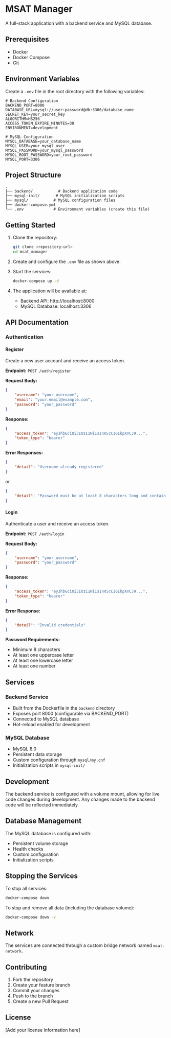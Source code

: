 # MSAT Manager

A full-stack application with a backend service and MySQL database.

## Prerequisites

- Docker
- Docker Compose
- Git

## Environment Variables

Create a `.env` file in the root directory with the following variables:

```env
# Backend Configuration
BACKEND_PORT=8000
DATABASE_URL=mysql://user:password@db:3306/database_name
SECRET_KEY=your_secret_key
ALGORITHM=HS256
ACCESS_TOKEN_EXPIRE_MINUTES=30
ENVIRONMENT=development

# MySQL Configuration
MYSQL_DATABASE=your_database_name
MYSQL_USER=your_mysql_user
MYSQL_PASSWORD=your_mysql_password
MYSQL_ROOT_PASSWORD=your_root_password
MYSQL_PORT=3306
```

## Project Structure

```
.
├── backend/           # Backend application code
├── mysql-init/       # MySQL initialization scripts
├── mysql/           # MySQL configuration files
├── docker-compose.yml
└── .env             # Environment variables (create this file)
```

## Getting Started

1. Clone the repository:
   ```bash
   git clone <repository-url>
   cd msat_manager
   ```

2. Create and configure the `.env` file as shown above.

3. Start the services:
   ```bash
   docker-compose up -d
   ```

4. The application will be available at:
   - Backend API: http://localhost:8000
   - MySQL Database: localhost:3306

## API Documentation

### Authentication

#### Register
Create a new user account and receive an access token.

**Endpoint:** `POST /auth/register`

**Request Body:**
```json
{
    "username": "your_username",
    "email": "your.email@example.com",
    "password": "your_password"
}
```

**Response:**
```json
{
    "access_token": "eyJhbGciOiJIUzI1NiIsInR5cCI6IkpXVCJ9...",
    "token_type": "bearer"
}
```

**Error Responses:**
```json
{
    "detail": "Username already registered"
}
```
or
```json
{
    "detail": "Password must be at least 8 characters long and contain uppercase, lowercase, and numbers"
}
```

#### Login
Authenticate a user and receive an access token.

**Endpoint:** `POST /auth/login`

**Request Body:**
```json
{
    "username": "your_username",
    "password": "your_password"
}
```

**Response:**
```json
{
    "access_token": "eyJhbGciOiJIUzI1NiIsInR5cCI6IkpXVCJ9...",
    "token_type": "bearer"
}
```

**Error Response:**
```json
{
    "detail": "Invalid credentials"
}
```

**Password Requirements:**
- Minimum 8 characters
- At least one uppercase letter
- At least one lowercase letter
- At least one number

## Services

### Backend Service
- Built from the Dockerfile in the `backend` directory
- Exposes port 8000 (configurable via BACKEND_PORT)
- Connected to MySQL database
- Hot-reload enabled for development

### MySQL Database
- MySQL 8.0
- Persistent data storage
- Custom configuration through `mysql/my.cnf`
- Initialization scripts in `mysql-init/`

## Development

The backend service is configured with a volume mount, allowing for live code changes during development. Any changes made to the backend code will be reflected immediately.

## Database Management

The MySQL database is configured with:
- Persistent volume storage
- Health checks
- Custom configuration
- Initialization scripts

## Stopping the Services

To stop all services:
```bash
docker-compose down
```

To stop and remove all data (including the database volume):
```bash
docker-compose down -v
```

## Network

The services are connected through a custom bridge network named `msat-network`.

## Contributing

1. Fork the repository
2. Create your feature branch
3. Commit your changes
4. Push to the branch
5. Create a new Pull Request

## License

[Add your license information here] 